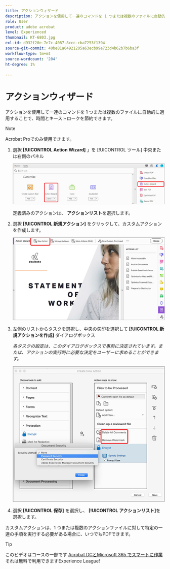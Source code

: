 ```yaml
---
title: アクションウィザード
description: アクションを使用して一連のコマンドを 1 つまたは複数のファイルに自動的に適用することで、時間とキーストロークを節約できます
role: User
product: adobe acrobat
level: Experienced
thumbnail: KT-6803.jpg
exl-id: d932f20e-7e7c-4087-8ccc-cba7253f1394
source-git-commit: 40be81a04921205a63ecb99e723d4b62b7b6ba3f
workflow-type: tm+mt
source-wordcount: '204'
ht-degree: 1%

---
```


# アクションウィザード

アクションを使用して一連のコマンドを 1 つまたは複数のファイルに自動的に適用することで、時間とキーストロークを節約できます。

>[!NOTE]
>
>Acrobat Proでのみ使用できます。

1. 選択 **[!UICONTROL Action Wizard]** 」を [!UICONTROL ツール] 中央または右側のパネル

   ![Action Wizard手順 1](../assets/ActionWizard_1.png)

   定義済みのアクションは、 **アクションリスト**&#x200B;を選択します。

1. 選択 **[!UICONTROL 新規アクション]** をクリックして、カスタムアクションを作成します。

   ![Action Wizard手順 2](../assets/ActionWizard_2.png)

1. 左側のリストからタスクを選択し、中央の矢印を選択して **[!UICONTROL 新規アクションを作成]** ダイアログボックス

   *各タスクの設定は、このダイアログボックスで事前に決定されています。または、アクションの実行時に必要な決定をユーザーに求めることができます。*

   ![Action Wizard手順 3](../assets/ActionWizard_3.png)

1. 選択 **[!UICONTROL 保存]** を選択し、 **[!UICONTROL アクションリスト]**&#x200B;を選択します。

カスタムアクションは、1 つまたは複数のアクションファイルに対して特定の一連の手順を実行する必要がある場合に、いつでもPDFできます。

>[!TIP]
>
>このビデオはコースの一部です [Acrobat DCとMicrosoft 365 でスマートに作業](https://experienceleague.adobe.com/?recommended=Acrobat-U-1-2021.microsoft365) それは無料で利用できますExperience League!
